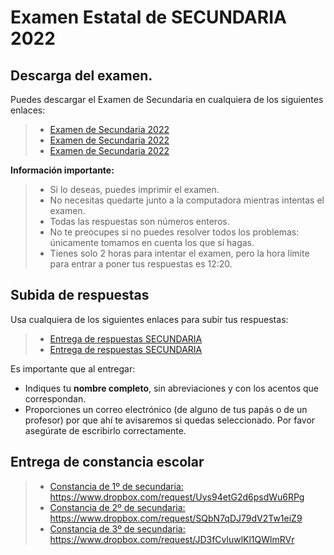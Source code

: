 # Examen Estatal de SECUNDARIA 2022

## Descarga del examen.

Puedes descargar el Examen de Secundaria en cualquiera de los siguientes enlaces:

> * [Examen de Secundaria 2022](http://ommyuc.org/pdf/2022/2022-SECUNDARIA.pdf)
> * [Examen de Secundaria 2022](https://drive.google.com/file/d/1eUEPL3dxsRlhvW9b93UESHq4R0hbvTSK/view?usp=sharing)
> * [Examen de Secundaria 2022](https://www.dropbox.com/s/cggzl0zlbaatn2x/2022-PRIMARIA.pdf?dl=0)

**Información importante:**

> * Si lo deseas, puedes imprimir el examen.
> * No necesitas quedarte junto a la computadora mientras intentas el examen. 
> * Todas las respuestas son números enteros.
> * No te preocupes si no puedes resolver todos los problemas: únicamente tomamos en cuenta los que sí hagas.
> * Tienes solo 2 horas para intentar el examen, pero la hora límite para entrar a poner tus respuestas es 12:20.

## Subida de respuestas

Usa  cualquiera de los siguientes enlaces para subir tus respuestas:

> * [Entrega de respuestas SECUNDARIA](https://forms.gle/RW8FSgkM2uejcJ2bA)
> * [Entrega de respuestas SECUNDARIA](https://docs.google.com/forms/d/e/1FAIpQLSdQJG461m84YwfqOr4ku8HIG0MJIzNQAHzjxrnV1y_gSP92CQ/viewform?usp=sf_link)

Es importante que al entregar:

* Indiques tu **nombre completo**, sin abreviaciones y con los acentos que correspondan.
* Proporciones un correo electrónico (de alguno de tus papás o de un profesor) por que ahí te avisaremos si quedas seleccionado. Por favor asegúrate de escribirlo correctamente.


## Entrega de constancia escolar

> * [Constancia de 1º de secundaria: https://www.dropbox.com/request/Uys94etG2d6psdWu6RPg ](https://www.dropbox.com/request/Uys94etG2d6psdWu6RPg)
> * [Constancia de 2º de secundaria: https://www.dropbox.com/request/SQbN7qDJ79dV2Tw1eiZ9 ](https://www.dropbox.com/request/SQbN7qDJ79dV2Tw1eiZ9)
> * [Constancia de 3º de secundaria: https://www.dropbox.com/request/JD3fCvluwlKl1QWlmRVr ](https://www.dropbox.com/request/JD3fCvluwlKl1QWlmRVr)
